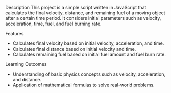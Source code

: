 

Description
This project is a simple script written in JavaScript that calculates the final velocity, distance, and remaining fuel of a moving object after a certain time period. It considers initial parameters such as velocity, acceleration, time, fuel, and fuel burning rate.

Features
- Calculates final velocity based on initial velocity, acceleration, and time.
- Calculates final distance based on initial velocity and time.
- Calculates remaining fuel based on initial fuel amount and fuel burn rate.

Learning Outcomes
* Understanding of basic physics concepts such as velocity, acceleration, and distance.
* Application of mathematical formulas to solve real-world problems.



